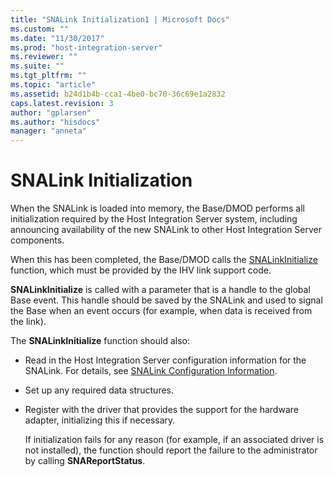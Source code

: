 ```yaml
---
title: "SNALink Initialization1 | Microsoft Docs"
ms.custom: ""
ms.date: "11/30/2017"
ms.prod: "host-integration-server"
ms.reviewer: ""
ms.suite: ""
ms.tgt_pltfrm: ""
ms.topic: "article"
ms.assetid: b24d1b4b-cca1-4be0-bc70-36c69e1a2832
caps.latest.revision: 3
author: "gplarsen"
ms.author: "hisdocs"
manager: "anneta"
---
```

# SNALink Initialization
When the SNALink is loaded into memory, the Base/DMOD performs all initialization required by the Host Integration Server system, including announcing availability of the new SNALink to other Host Integration Server components.  
  
 When this has been completed, the Base/DMOD calls the [SNALinkInitialize](./snalinkinitialize2.md) function, which must be provided by the IHV link support code.  
  
 **SNALinkInitialize** is called with a parameter that is a handle to the global Base event. This handle should be saved by the SNALink and used to signal the Base when an event occurs (for example, when data is received from the link).  
  
 The **SNALinkInitialize** function should also:  
  
- Read in the Host Integration Server configuration information for the SNALink. For details, see [SNALink Configuration Information](../core/snalink-configuration-information1.md).  
  
- Set up any required data structures.  
  
- Register with the driver that provides the support for the hardware adapter, initializing this if necessary.  
  
  If initialization fails for any reason (for example, if an associated driver is not installed), the function should report the failure to the administrator by calling **SNAReportStatus**.